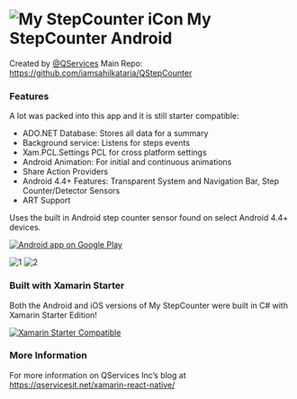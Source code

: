 ![My StepCounter iCon](https://drive.google.com/file/d/1JOwLsuDDKT3mBNBEGMXaXXV5KukSPaHD/view?usp=sharing) My StepCounter Android
==============

Created by [@QServices](https://qservicesit.net/)
Main Repo: https://github.com/iamsahilkataria/QStepCounter


### Features
A lot was packed into this app and it is still starter compatible:

* ADO.NET Database: Stores all data for a summary
* Background service: Listens for steps events
* Xam.PCL.Settings PCL for cross platform settings
* Android Animation: For initial and continuous animations
* Share Action Providers
* Android 4.4+ Features: Transparent System and Navigation Bar, Step Counter/Detector Sensors
* ART Support

Uses the built in Android step counter sensor found on select Android 4.4+ devices.

<a href="https://play.google.com/store/apps/details?id=com.qservices.stepcounter">
  <img alt="Android app on Google Play"
       src="https://developer.android.com/images/brand/en_app_rgb_wo_60.png" />
</a>

![1](https://drive.google.com/file/d/14iFrK81qgz8_REOPZjDwrlpnLcIoQfU3/view?usp=sharing)
![2](https://drive.google.com/file/d/12zD6GmWxXnF0eCtXbmhnTqLxD1uGN8tx/view?usp=sharing)

### Built with Xamarin Starter

Both the Android and iOS versions of My StepCounter were built in C# with Xamarin Starter Edition!

<a href="http://www.xamarin.com/starter" target="_blank"><img alt="Xamarin Starter Compatible" src="https://drive.google.com/file/d/10XHd4tIlDippc7r-WmT7TSuuE7F9DJpl/view?usp=sharing"/></a>


### More Information

For more information on QServices Inc’s blog at https://qservicesit.net/xamarin-react-native/




